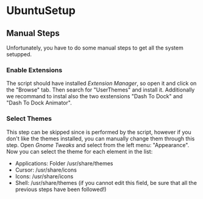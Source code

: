 # UbuntuSetup

## **Manual Steps**

Unfortunately, you have to do some manual steps to get all the system setupped.

### **Enable Extensions**
The script should have installed *Extension Manager*, so open it and click on the "Browse" tab. Then search for "UserThemes" and install it. Additionally we recommand to instal also the two exstensions "Dash To Dock" and "Dash To Dock Animator".

### **Select Themes**

This step can be skipped since is performed by the script, however if you don't like the themes installed, you can manually change them through this step. Open *Gnome Tweaks* and select from the left menu: "Appearance". 
Now you can select the theme for each element in the list:
- Applications: Folder /usr/share/themes
- Cursor: /usr/share/icons
- Icons: /usr/share/icons
- Shell: /usr/share/themes (if you cannot edit this field, be sure that all the previous steps have been followed!) 